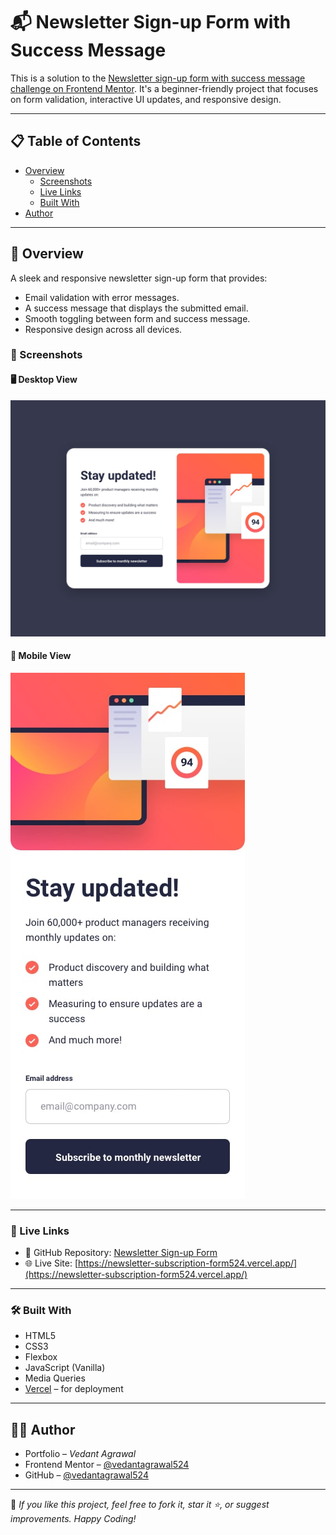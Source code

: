# 📬 Newsletter Sign-up Form with Success Message

This is a solution to the [Newsletter sign-up form with success message challenge on Frontend Mentor](https://www.frontendmentor.io/challenges/newsletter-signup-form-with-success-message-3FC1AZbNrv). It's a beginner-friendly project that focuses on form validation, interactive UI updates, and responsive design.

---

## 📋 Table of Contents

- [Overview](#overview)
  - [Screenshots](#screenshots)
  - [Live Links](#live-links)
  - [Built With](#built-with)
- [Author](#author)

---

## 📝 Overview

A sleek and responsive newsletter sign-up form that provides:

- Email validation with error messages.
- A success message that displays the submitted email.
- Smooth toggling between form and success message.
- Responsive design across all devices.

### 📸 Screenshots

#### 🖥️ Desktop View

![Desktop Design](./design/desktop-design.jpg)

#### 📱 Mobile View

![Mobile Design](./design/mobile-design.jpg)

---

### 🔗 Live Links

- 📁 GitHub Repository: [Newsletter Sign-up Form](https://github.com/vedantagrawal524/newsletter-sign-up-with-success-message)
- 🌐 Live Site: [https://newsletter-subscription-form524.vercel.app/](https://newsletter-subscription-form524.vercel.app/)

---

### 🛠️ Built With

- HTML5
- CSS3
- Flexbox
- JavaScript (Vanilla)
- Media Queries
- [Vercel](https://vercel.com/) – for deployment

---

## 🙋‍♂️ Author

- Portfolio – _Vedant Agrawal_
- Frontend Mentor – [@vedantagrawal524](https://www.frontendmentor.io/profile/vedantagrawal524)
- GitHub – [@vedantagrawal524](https://github.com/vedantagrawal524)

---

📌 _If you like this project, feel free to fork it, star it ⭐, or suggest improvements. Happy Coding!_

